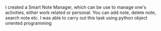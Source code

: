 I created a Smart Note Manager, which can be use to manage one's activities, either work related or personal. You can add note, delete note, search note etc. I was able to carry out this task using python object oriented programming
